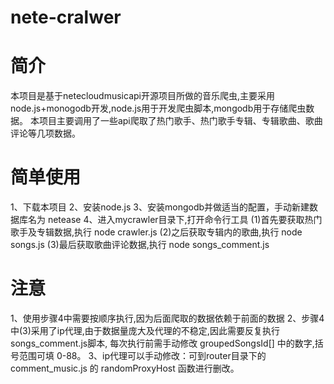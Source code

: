 # nete-cralwer

# 简介
  本项目是基于netecloudmusicapi开源项目所做的音乐爬虫,主要采用node.js+monogodb开发,node.js用于开发爬虫脚本,mongodb用于存储爬虫数据。
  本项目主要调用了一些api爬取了热门歌手、热门歌手专辑、专辑歌曲、歌曲评论等几项数据。

# 简单使用
  1、下载本项目
  2、安装node.js
  3、安装mongodb并做适当的配置，手动新建数据库名为 netease
  4、进入mycrawler目录下,打开命令行工具
     (1)首先要获取热门歌手及专辑数据,执行 node crawler.js
     (2)之后获取专辑内的歌曲,执行 node songs.js
     (3)最后获取歌曲评论数据,执行 node songs_comment.js

 # 注意
  1、使用步骤4中需要按顺序执行,因为后面爬取的数据依赖于前面的数据
  2、步骤4中(3)采用了ip代理,由于数据量庞大及代理的不稳定,因此需要反复执行songs_comment.js脚本,
     每次执行前需手动修改 groupedSongsId[] 中的数字,括号范围可填 0-88。
  3、ip代理可以手动修改：可到router目录下的 comment_music.js 的 randomProxyHost 函数进行删改。



